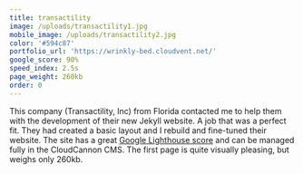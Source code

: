 ```yaml
---
title: transactility
image: /uploads/transactility1.jpg
mobile_image: /uploads/transactility2.jpg
color: '#594c87'
portfolio_url: 'https://wrinkly-bed.cloudvent.net/'
google_score: 90%
speed_index: 2.5s
page_weight: 260kb
order: 0
---
```


This company (Transactility, Inc) from Florida contacted me to help them with the development of their new Jekyll website. A job that was a perfect fit. They had created a basic layout and I rebuild and fine-tuned their website. The site has a great [Google Lighthouse score](/blog/how-to-get-a-100-google-lighthouse-score/) and can be managed fully in the CloudCannon CMS. The first page is quite visually pleasing, but weighs only 260kb.